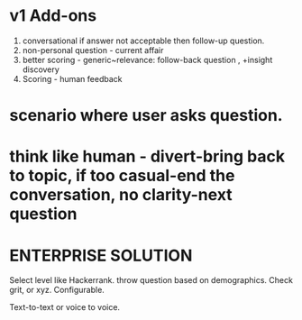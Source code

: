 # v1 Add-ons
1. conversational
    if answer not acceptable then follow-up question.
2. non-personal question - current affair
3. better scoring - generic~relevance: follow-back question , 
    +insight discovery
4. Scoring - human feedback

# scenario where user asks question.
# think like human - divert-bring back to topic, if too casual-end the conversation, no clarity-next question

# ENTERPRISE SOLUTION
Select level like Hackerrank. throw question based on demographics. 
Check grit, or xyz. Configurable.

Text-to-text or voice to voice.